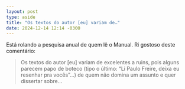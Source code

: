 ```yaml
---
layout: post
type: aside
title: "Os textos do autor [eu] variam de…"
date: 2024-12-14 12:14 -0300
---
```

Está rolando a pesquisa anual de quem lê o Manual. Ri gostoso deste comentário:

>Os textos do autor [eu] variam de excelentes a ruins, pois alguns parecem papo de boteco (tipo o último: “Li Paulo Freire, deixa eu resenhar pra vocês”…) de quem não domina um assunto e quer dissertar sobre…
